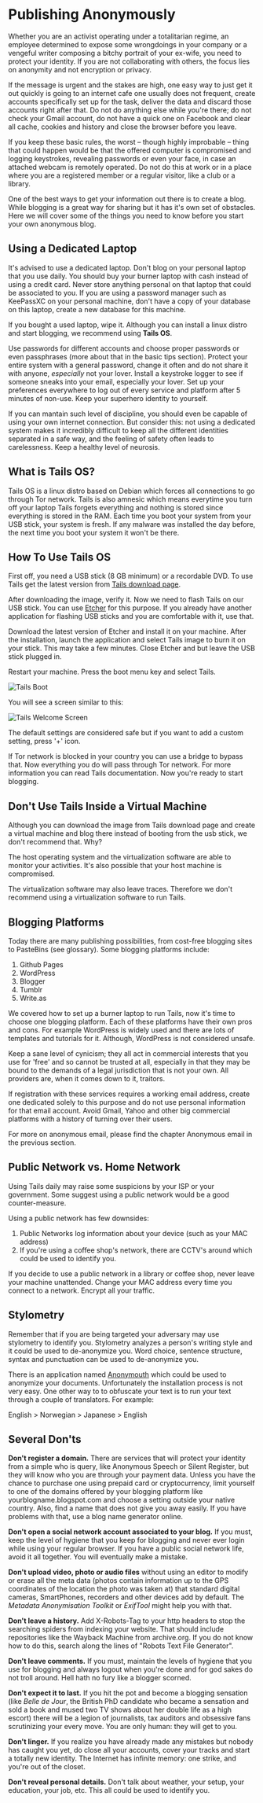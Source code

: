 Publishing Anonymously
======================

Whether you are an activist operating under a totalitarian regime, an employee determined to expose some wrongdoings in your company or a vengeful writer composing a bitchy portrait of your ex-wife, you need to protect your identity. If you are not collaborating with others, the focus lies on anonymity and not encryption or privacy. 


If the message is urgent and the stakes are high, one easy way to just get it out quickly is going to an internet cafe one usually does not frequent, create accounts specifically set up for the task, deliver the data and discard those accounts right after that. Do not do anything else while you're there; do not check your Gmail account, do not have a quick one on Facebook and clear all cache, cookies and history and close the browser before you leave.

If you keep these basic rules, the worst – though highly improbable – thing that could happen would be that the offered computer is compromised and logging keystrokes, revealing passwords or even your face, in case an attached webcam is remotely operated. Do not do this at work or in a place where you are a registered member or a regular visitor, like a club or a library.


One of the best ways to get your information out there is to create a blog. While blogging is a great way for sharing but it has it's own set of obstacles. Here we will cover some of the things you need to know before you start your own anonymous blog.




Using a Dedicated Laptop
---

It's advised to use a dedicated laptop. Don't blog on your personal laptop that you use daily. You should buy your burner laptop with cash instead of using a credit card. Never store anything personal on that laptop that could be associated to you. If you are using a password manager such as KeePassXC on your personal machine, don't have a copy of your database on this laptop, create a new database for this machine.


If you bought a used laptop, wipe it. Although you can install a linux distro and start blogging, we recommend using **Tails OS**.


Use passwords for different accounts and choose proper passwords or even passphrases (more about that in the basic tips section). Protect your entire system with a general password, change it often and do not share it with anyone, *especially* not your lover. Install a keystroke logger to see if someone sneaks into your email, especially your lover. Set up your preferences everywhere to log out of every service and platform after 5 minutes of non-use. Keep your superhero identity to yourself.

If you can mantain such level of discipline, you should even be capable of using your own internet connection. But consider this: not using a dedicated system makes it incredibly difficult to keep all the different identities separated in a safe way, and the feeling of safety often leads to carelessness. Keep a healthy level of neurosis.



What is Tails OS?
---

Tails OS is a linux distro based on Debian which forces all connections to go through Tor network. Tails is also amnesic which means everytime you turn off your laptop Tails forgets everything and nothing is stored since everything is stored in the RAM. Each time you boot your system from your USB stick, your system is fresh. If any malware was installed the day before, the next time you boot your system it won't be there.

How To Use Tails OS
---

First off, you need a USB stick (8 GB minimum) or a recordable DVD. To use Tails get the latest version from [Tails download page](https://tails.boum.org/index.en.html).


After downloading the image, verify it. Now we need to flash Tails on our USB stick. You can use [Etcher](https://www.balena.io/etcher/) for this purpose. If you already have another application for flashing USB sticks and you are comfortable with it, use that.

Download the latest version of Etcher and install it on your machine. After the installation, launch the application and select Tails image to burn it on your stick. This may take a few minutes. Close Etcher and but leave the USB stick plugged in.

Restart your machine. Press the boot menu key and select Tails. 

![Tails Boot](tails_boot.png)

You will see a screen similar to this:

![Tails Welcome Screen](tails_welcome.png)

The default settings  are considered safe but if you want to add a custom setting, press '+' icon.

If Tor network is blocked in your country you can use a bridge to bypass that. Now everything you do will pass through Tor network. For more information you can read Tails documentation. Now you're ready to start blogging.

Don't Use Tails Inside a Virtual Machine
---

Although you can download the image from Tails download page and create a virtual machine and blog there instead of booting from the usb stick, we don't recommend that. Why?

The host operating system and the virtualization software are able to monitor your activities. It's also possible that your host machine is compromised.

The virtualization software may also leave traces. Therefore we don't recommend using a virtualization software to run Tails.



Blogging Platforms
---

Today there are many publishing possibilities, from cost-free blogging sites to PasteBins (see glossary). Some blogging platforms include:

1. Github Pages
2. WordPress
3. Blogger
4. Tumblr
5. Write.as

We covered how to set up a burner laptop to run Tails, now it's time to choose one blogging platform.  Each of these platforms have their own pros and cons. For example WordPress is widely used and there are lots of templates and tutorials for it. Although, WordPress is not considered unsafe.

Keep a sane level of cynicism; they all act in commercial interests that you use for 'free' and so cannot be trusted at all, especially in that they may be bound to the demands of a legal jurisdiction that is not your own. All providers are, when it comes down to it, traitors.

If registration with these services requires a working email address, create one dedicated solely to this purpose and do not use personal information for that email account. Avoid Gmail, Yahoo and other big commercial platforms with a history of turning over their users. 


For more on anonymous email, please find the chapter Anonymous email in the previous section.


Public Network vs. Home Network
---

Using Tails daily may raise some suspicions by your ISP or your government. Some suggest using a public network would be a good counter-measure.

Using a public network has few downsides:

1. Public Networks log information about your device (such as your MAC address)
2. If you're using a coffee shop's network, there are CCTV's around which could be used to identify you.

If you decide to use a public network in a library or coffee shop, never leave your machine unattended. Change your MAC address every time you connect to a network. Encrypt all your traffic.


Stylometry
---

Remember that if you are being targeted your adversary may use stylometry to identify you. Stylometry analyzes a person's writing style and it could be used to de-anonymize you. Word choice, sentence structure, syntax and punctuation can be used to de-anonymize you.

There is an application named [Anonymouth](https://github.com/psal/anonymouth) which could be used to anonymize your documents. Unfortunately the installation process is not very easy. One other way to to obfuscate your text is to run your text through a couple of translators. For example:

English > Norwegian > Japanese > English

Several Don'ts
--------------

**Don't register a domain.** There are services that will protect your identity from a simple who is query, like Anonymous Speech or Silent Register, but they will know who you are through your payment data. Unless you have the chance to purchase one using prepaid card or cryptocurrency, limit yourself to one of the domains offered by your blogging platform like yourblogname.blogspot.com and choose a setting outside your native country. Also, find a name that does not give you away easily. If you have problems with that, use a blog name generator online.

**Don't open a social network account associated to your blog.** If you must, keep the level of hygiene that you keep for blogging and never ever login while using your regular browser. If you have a public social network life, avoid it all together. You will eventually make a mistake.

**Don't upload video, photo or audio files** without using an editor to modify or erase all the meta data (photos contain information up to the GPS coordinates of the location the photo was taken at) that standard digital cameras, SmartPhones, recorders and other devices add by default. The *Metadata Anonymisation Toolkit* or *ExifTool* might help you with that.

**Don't leave a history.** Add X-Robots-Tag to your http headers to stop the searching spiders from indexing your website. That should include repositories like the Wayback Machine from archive.org. If you do not know how to do this, search along the lines of "Robots Text File Generator".

**Don't leave comments.** If you must, maintain the levels of hygiene that you use for blogging and always logout when you're done and for god sakes do not troll around. Hell hath no fury like a blogger scorned. 

**Don't expect it to last.** If you hit the pot and become a blogging sensation (like *Belle de Jour*, the British PhD candidate who became a sensation and sold a book and mused two TV shows about her double life as a high escort) there will be a legion of journalists, tax auditors and obsessive fans scrutinizing your every move. You are only human: they will get to you.

**Don't linger.** If you realize you have already made any mistakes but nobody has caught you yet, do close all your accounts, cover your tracks and start a totally new identity. The Internet has infinite memory: one strike, and you're out of the closet.

**Don't reveal personal details.** Don't talk about weather, your setup, your education, your job, etc. This all could be used to identify you.
